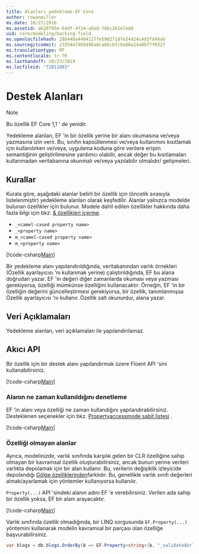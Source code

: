 ```yaml
---
title: Alanları yedekleme-EF Core
author: rowanmiller
ms.date: 10/27/2016
ms.assetid: a628795e-64df-4f24-a5e8-76bc261e7ed8
uid: core/modeling/backing-field
ms.openlocfilehash: 288440a4494117fe59d27187e24424c4d2fd44ab
ms.sourcegitcommit: 2355447d89496a8ca6bcbfc0a68a14a0bf7f0327
ms.translationtype: MT
ms.contentlocale: tr-TR
ms.lasthandoff: 10/23/2019
ms.locfileid: "72811883"
---
```

# <a name="backing-fields"></a>Destek Alanları

> [!NOTE]  
> Bu özellik EF Core 1,1 ' de yenidir.

Yedekleme alanları, EF 'in bir özellik yerine bir alanı okumasına ve/veya yazmasına izin verir. Bu, sınıfın kapsüllenmesi ve/veya kullanımını kısıtlamak için kullanılırken ve/veya, uygulama koduna göre verilere erişim semantiğinin geliştirilmesine yardımcı olabilir, ancak değer bu kısıtlamaları kullanmadan veritabanına okunmalı ve/veya yazılabilir olmalıdır/ gelişmeleri.

## <a name="conventions"></a>Kurallar

Kurala göre, aşağıdaki alanlar belirli bir özellik için (öncelik sırasıyla listelenmiştir) yedekleme alanları olarak keşfedilir. Alanlar yalnızca modelde bulunan özellikler için bulunur. Modele dahil edilen özellikler hakkında daha fazla bilgi için bkz. [& özellikleri içerme](included-properties.md).

* `_<camel-cased property name>`
* `_<property name>`
* `m_<camel-cased property name>`
* `m_<property name>`

[!code-csharp[Main](../../../samples/core/Modeling/Conventions/BackingField.cs#Sample)]

Bir yedekleme alanı yapılandırıldığında, veritabanından varlık örnekleri (Özellik ayarlayıcısı 'nı kullanmak yerine) çalıştırıldığında, EF bu alana doğrudan yazar. EF 'in değeri diğer zamanlarda okuması veya yazması gerekiyorsa, özelliği mümkünse özelliğini kullanacaktır. Örneğin, EF 'in bir özelliğin değerini güncelleştirmesi gerekiyorsa, bir özellik, tanımlanmışsa Özellik ayarlayıcısı 'nı kullanır. Özellik salt okunurdur, alana yazar.

## <a name="data-annotations"></a>Veri Açıklamaları

Yedekleme alanları, veri açıklamaları ile yapılandırılamaz.

## <a name="fluent-api"></a>Akıcı API

Bir özellik için bir destek alanı yapılandırmak üzere Floent API 'sini kullanabilirsiniz.

[!code-csharp[Main](../../../samples/core/Modeling/FluentAPI/BackingField.cs#Sample)]

### <a name="controlling-when-the-field-is-used"></a>Alanın ne zaman kullanıldığını denetleme

EF 'in alanı veya özelliği ne zaman kullandığını yapılandırabilirsiniz. Desteklenen seçenekler için bkz. [Propertyaccessmode sabit listesi](https://docs.microsoft.com/dotnet/api/microsoft.entityframeworkcore.propertyaccessmode) .

[!code-csharp[Main](../../../samples/core/Modeling/FluentAPI/BackingFieldAccessMode.cs#Sample)]

### <a name="fields-without-a-property"></a>Özelliği olmayan alanlar

Ayrıca, modelinizde, varlık sınıfında karşılık gelen bir CLR özelliğine sahip olmayan bir kavramsal özellik oluşturabilirsiniz, ancak bunun yerine verileri varlıkta depolamak için bir alan kullanır. Bu, verilerin değişiklik izleyicide depolandığı [Gölge özelliklerinden](shadow-properties.md)farklıdır. Bu, genellikle varlık sınıfı değerleri almak/ayarlamak için yöntemler kullanıyorsa kullanılır.

`Property(...)` API 'sindeki alanın adını EF 'e verebilirsiniz. Verilen ada sahip bir özellik yoksa, EF bir alanı arayacaktır.

[!code-csharp[Main](../../../samples/core/Modeling/FluentAPI/BackingFieldNoProperty.cs#Sample)]

Varlık sınıfında özellik olmadığında, bir LINQ sorgusunda `EF.Property(...)` yöntemini kullanarak modelin kavramsal bir parçası olan özelliğe başvurabilirsiniz.

``` csharp
var blogs = db.blogs.OrderBy(b => EF.Property<string>(b, "_validatedUrl"));
```
